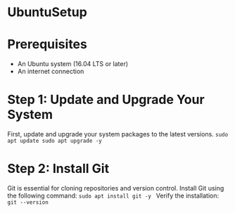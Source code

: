 # UbuntuSetup

# Prerequisites
 * An Ubuntu system (16.04 LTS or later)
 * An internet connection

# Step 1: Update and Upgrade Your System
First, update and upgrade your system packages to the latest versions.
`
sudo apt update
sudo apt upgrade -y
`
# Step 2: Install Git
Git is essential for cloning repositories and version control. Install Git using the following command:
`sudo apt install git -y
`
Verify the installation:
`git --version
`
